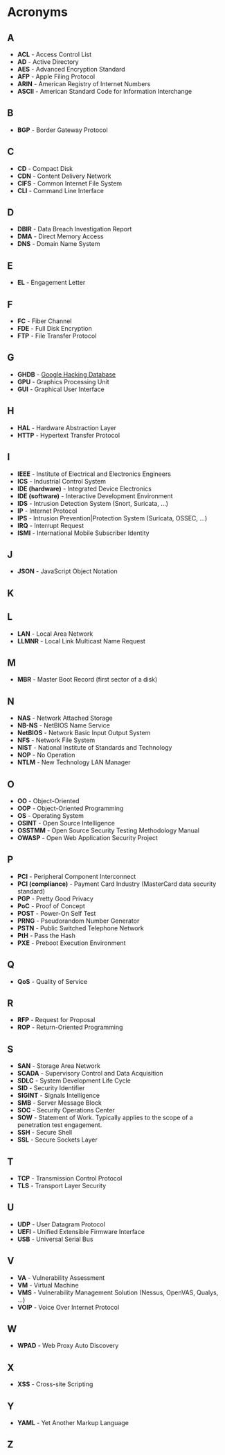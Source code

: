 # Acronyms

## A

- **ACL** - Access Control List
- **AD** - Active Directory
- **AES** - Advanced Encryption Standard
- **AFP** - Apple Filing Protocol
- **ARIN** - American Registry of Internet Numbers
- **ASCII** - American Standard Code for Information Interchange

## B

- **BGP** - Border Gateway Protocol

## C

- **CD** - Compact Disk
- **CDN** - Content Delivery Network
- **CIFS** - Common Internet File System
- **CLI** - Command Line Interface

## D

- **DBIR** - Data Breach Investigation Report
- **DMA** - Direct Memory Access
- **DNS** - Domain Name System

## E

- **EL** - Engagement Letter

## F

- **FC** - Fiber Channel
- **FDE** - Full Disk Encryption
- **FTP** - File Transfer Protocol

## G

- **GHDB** - [Google Hacking Database](https://www.exploit-db.com/google-hacking-database/)
- **GPU** - Graphics Processing Unit
- **GUI** - Graphical User Interface

## H

- **HAL** - Hardware Abstraction Layer
- **HTTP** - Hypertext Transfer Protocol

## I

- **IEEE** - Institute of Electrical and Electronics Engineers
- **ICS** - Industrial Control System
- **IDE (hardware)** - Integrated Device Electronics
- **IDE (software)** - Interactive Development Environment
- **IDS** - Intrusion Detection System (Snort, Suricata, ...)
- **IP** - Internet Protocol
- **IPS** - Intrusion Prevention|Protection System (Suricata, OSSEC, ...)
- **IRQ** - Interrupt Request
- **ISMI** - International Mobile Subscriber Identity

## J

- **JSON** - JavaScript Object Notation

## K

## L

- **LAN** - Local Area Network
- **LLMNR** - Local Link Multicast Name Request

## M

- **MBR** - Master Boot Record (first sector of a disk)

## N

- **NAS** - Network Attached Storage
- **NB-NS** - NetBIOS Name Service
- **NetBIOS** - Network Basic Input Output System
- **NFS** - Network File System
- **NIST** - National Institute of Standards and Technology
- **NOP** - No Operation
- **NTLM** - New Technology LAN Manager

## O

- **OO** - Object-Oriented
- **OOP** - Object-Oriented Programming
- **OS** - Operating System
- **OSINT** - Open Source Intelligence
- **OSSTMM** - Open Source Security Testing Methodology Manual
- **OWASP** - Open Web Application Security Project

## P

- **PCI** - Peripheral Component Interconnect
- **PCI (compliance)** - Payment Card Industry (MasterCard data security standard)
- **PGP** - Pretty Good Privacy
- **PoC** - Proof of Concept
- **POST** - Power-On Self Test
- **PRNG** - Pseudorandom Number Generator
- **PSTN** - Public Switched Telephone Network
- **PtH** - Pass the Hash
- **PXE** - Preboot Execution Environment

## Q

- **QoS** - Quality of Service

## R

- **RFP** - Request for Proposal
- **ROP** - Return-Oriented Programming

## S

- **SAN** - Storage Area Network
- **SCADA** - Supervisory Control and Data Acquisition
- **SDLC** - System Development Life Cycle
- **SID** - Security Identifier
- **SIGINT** - Signals Intelligence
- **SMB** - Server Message Block
- **SOC** - Security Operations Center
- **SOW** - Statement of Work. Typically applies to the scope of a
    penetration test engagement.
- **SSH** - Secure Shell
- **SSL** - Secure Sockets Layer

## T

- **TCP** - Transmission Control Protocol
- **TLS** - Transport Layer Security

## U

- **UDP** - User Datagram Protocol
- **UEFI** - Unified Extensible Firmware Interface
- **USB** - Universal Serial Bus

## V

- **VA** - Vulnerability Assessment
- **VM** - Virtual Machine
- **VMS** - Vulnerability Management Solution (Nessus, OpenVAS, Qualys, ...)
- **VOIP** - Voice Over Internet Protocol

## W

- **WPAD** - Web Proxy Auto Discovery

## X

- **XSS** - Cross-site Scripting

## Y

- **YAML** - Yet Another Markup Language

## Z
